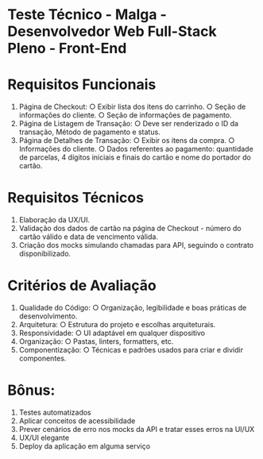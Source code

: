 # Teste Técnico - Malga - Desenvolvedor Web Full-Stack Pleno - Front-End

# Requisitos Funcionais

1. Página de Checkout:
   ○ Exibir lista dos itens do carrinho.
   ○ Seção de informações do cliente.
   ○ Seção de informações de pagamento.
2. Página de Listagem de Transação:
   ○ Deve ser renderizado o ID da transação, Método de pagamento e status.
3. Página de Detalhes de Transação:
   ○ Exibir os itens da compra.
   ○ Informações do cliente.
   ○ Dados referentes ao pagamento: quantidade de parcelas, 4 dígitos iniciais e finais do cartão e nome do portador do cartão.

# Requisitos Técnicos

1. Elaboração da UX/UI.
2. Validação dos dados de cartão na página de Checkout - número do cartão válido e data de vencimento válida.
3. Criação dos mocks simulando chamadas para API, seguindo o contrato disponibilizado.

# Critérios de Avaliação

1. Qualidade do Código:
   ○ Organização, legibilidade e boas práticas de desenvolvimento.
2. Arquitetura:
   ○ Estrutura do projeto e escolhas arquiteturais.
3. Responsividade:
   ○ UI adaptável em qualquer dispositivo
4. Organização:
   ○ Pastas, linters, formatters, etc.
5. Componentização:
   ○ Técnicas e padrões usados para criar e dividir componentes.

# Bônus:

1. Testes automatizados
2. Aplicar conceitos de acessibilidade
3. Prever cenários de erro nos mocks da API e tratar esses erros na UI/UX
4. UX/UI elegante
5. Deploy da aplicação em alguma serviço
